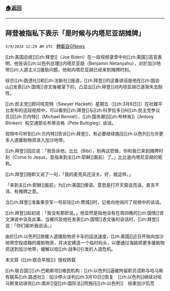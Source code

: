###  [:house:返回](README.md)
---


## 拜登被指私下表示「是时候与内塔尼亚胡摊牌」
`3/9/2024 12:29 AM UTC ` [轉載自GNews](https://gnews.org/articles/2378615)

[[zh:美国总统]][[zh:拜登]]（Joe Biden）在一段视频录音中向[[zh:美国]]高官表明，他告诉[[zh:以色列总理]]内塔尼亚胡（Benjamin Netanyahu），对於加沙地带[[zh:人道主义]]援助问题，他和内塔尼亚胡已经来到摊牌时刻。

综合[[zh:路透社]]和[[zh:法新社]]报道，[[zh:拜登]]的这番讲话是他在[[zh:国会山]]发表[[zh:国情]]咨文後被录下的，凸显出[[zh:拜登]]对内坦亚胡已逐渐失去耐性。

[[zh:民主党]]顾问哈克特（Sawyer Hackett）星期五（[[zh:3月8日]]）在社媒平台发布的这段视频中，可以看到[[zh:拜登]]与[[zh:科罗拉多]]州[[zh:民主党参议员]][[zh:贝内特]]（Michael Bennet）、[[zh:国务卿]][[zh:布林肯]]（Antony Blinken）和交通部长布蒂吉格（Pete Buttigieg）谈话。

视频中可听到[[zh:贝内特]]告诉[[zh:拜登]]，有必要继续施压[[zh:以色列]]允许更多人道援助物资进入加沙地带。

[[zh:拜登]]回应说：「我告诉他，比比（Bibi），别再这麽做，你和我已来到摊牌时刻（Come to Jesus，意指来到主[[zh:耶稣]]面前）了。」比比是内塔尼亚胡的昵称。

[[zh:拜登]]随即又说了一句，「我的麦克风还没关。好，就这样。」

「来到主[[zh:耶稣]]面前」为[[zh:美国]]俚语，意思是打开天窗说亮话，直言不讳、有摊牌之意。

当[[zh:拜登]]准备乘空军一号前往[[zh:费城]]时，记者向他询问了视频中的谈话。

[[zh:拜登]]起初说：「我没有那麽说。」他显然是指他没有在周四晚的[[zh:国情]]咨文演说中谈及此事。当被问及他在发表[[zh:国情]]咨文後的谈话时，[[zh:拜登]]说：「你们偷听我说话。」

由於[[zh:以色列]]放缓人道援助物资卡车的运送速度，[[zh:美国]]近日开始向加沙地带空投成箱的援助物资，并决定建造一个临时码头，以便通过海路把更多援助物资送到加沙地带，缓解以哈[[zh:战争]]引发的人道危机。

本文获《[[zh:联合早报]]》授权转载

[[zh:联合国]][[zh:巴勒斯坦]]难民机构：[[zh:以色列]]逼被拘留职员谎称与哈马斯有联系[[zh:路透社]]：加沙停火谈判[[zh:3月10日]]恢复　[[zh:以色列]]继续对哈马斯发动进攻[[zh:南非]]促[[zh:国际法]]院施压[[zh:以色列]]　结束加沙饥荒
